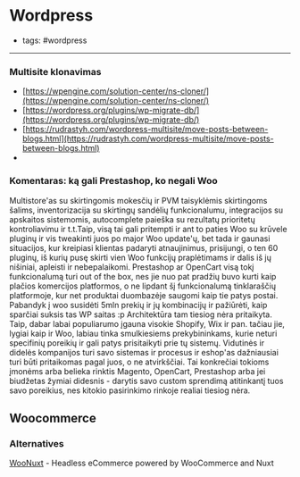 # Wordpress

- tags: #wordpress
---

### Multisite klonavimas

* [https://wpengine.com/solution-center/ns-cloner/](https://wpengine.com/solution-center/ns-cloner/)
* [https://wordpress.org/plugins/wp-migrate-db/](https://wordpress.org/plugins/wp-migrate-db/)
* [https://rudrastyh.com/wordpress-multisite/move-posts-between-blogs.html](https://rudrastyh.com/wordpress-multisite/move-posts-between-blogs.html)
* 
### Komentaras: ką gali Prestashop, ko negali Woo

Multistore'as su skirtingomis mokesčių ir PVM taisyklėmis skirtingoms šalims, inventorizacija su skirtingų sandėlių funkcionalumu, integracijos su apskaitos sistemomis, autocomplete paieška su rezultatų prioritetų kontroliavimu ir t.t.Taip, visą tai gali pritempti ir ant to paties Woo su krūvele pluginų ir vis tweakinti juos po major Woo update'ų, bet tada ir gaunasi situacijos, kur kreipiasi klientas padaryti atnaujinimus, prisijungi, o ten 60 pluginų, iš kurių pusę skirti vien Woo funkcijų praplėtimams ir dalis iš jų nišiniai, apleisti ir nebepalaikomi. Prestashop ar OpenCart visą tokį funkcionalumą turi out of the box, nes jie nuo pat pradžių buvo kurti kaip plačios komercijos platformos, o ne lipdant šį funkcionalumą tinklaraščių platformoje, kur net produktai duombazėje saugomi kaip tie patys postai. Pabandyk į woo susidėti 5mln prekių ir jų kombinacijų ir pažiūrėti, kaip sparčiai suksis tas WP saitas :p Architektūra tam tiesiog nėra pritaikyta.  
Taip, dabar labai populiarumo įgauna visokie Shopify, Wix ir pan. tačiau jie, lygiai kaip ir Woo, labiau tinka smulkiesiems prekybininkams, kurie neturi specifinių poreikių ir gali patys prisitaikyti prie tų sistemų. Vidutinės ir didelės kompanijos turi savo sistemas ir procesus ir eshop'as dažniausiai turi būti pritaikomas pagal juos, o ne atvirkščiai. Tai konkrečiai tokioms įmonėms arba belieka rinktis Magento, OpenCart, Prestashop arba jei biudžetas žymiai didesnis - darytis savo custom sprendimą atitinkantį tuos savo poreikius, nes kitokio pasirinkimo rinkoje realiai tiesiog nėra.

## Woocommerce

### Alternatives

[WooNuxt](https://woonuxt.com/) - Headless eCommerce powered by WooCommerce and Nuxt
